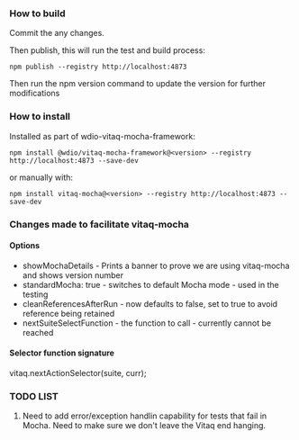 ### How to build

Commit the any changes.

Then publish, this will run the test and build process:

```node
npm publish --registry http://localhost:4873
```

Then run the npm version command to update the version for further modifications

### How to install

Installed as part of wdio-vitaq-mocha-framework:

```node
npm install @wdio/vitaq-mocha-framework@<version> --registry http://localhost:4873 --save-dev
```

or manually with:

```node
npm install vitaq-mocha@<version> --registry http://localhost:4873 --save-dev
```

### Changes made to facilitate vitaq-mocha

#### Options

- showMochaDetails - Prints a banner to prove we are using vitaq-mocha and shows version number
- standardMocha: true - switches to default Mocha mode - used in the testing
- cleanReferencesAfterRun - now defaults to false, set to true to avoid reference being retained
- nextSuiteSelectFunction - the function to call - currently cannot be reached

#### Selector function signature

vitaq.nextActionSelector(suite, curr);

### TODO LIST

1. Need to add error/exception handlin capability for tests that fail in Mocha. Need to make sure we don't leave the Vitaq end hanging.
